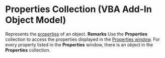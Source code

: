 
# Properties Collection (VBA Add-In Object Model)



Represents the  [properties](b8bdf64f-5920-1ae9-16d0-b26d09524a30.md) of an object.
 **Remarks**
Use the  **Properties** collection to access the properties displayed in the [Properties window](b8bdf64f-5920-1ae9-16d0-b26d09524a30.md). For every property listed in the  **Properties** window, there is an object in the **Properties** collection.
